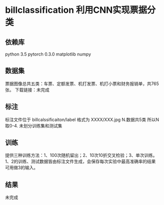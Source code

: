 # billclassification 利用CNN实现票据分类

## 依赖库
python 3.5
pytorch 0.3.0
matplotlib
numpy

## 数据集
票据图像总共五类：车票、定额发票、机打发票、机打小票和财务报销单，共765张。
下载链接：未完成

## 标注
标注文件位于 billcalssificaiton/label
格式为 XXXX/XXX.jpg N.数据共5类 所以N取0-4.
未划分训练集和测试集

## 训练
提供三种训练方法：1、100次随机留出；2、10次10折交叉检验；3、单次训练。
1、2的训练、测试数据皆由标注文件生成，会保存每次实验中最高准确率的结果可用做3的输入。

## 结果
未完成

